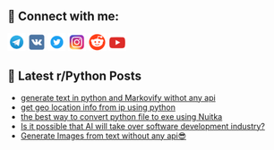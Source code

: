 ## 🔎 Connect with me:
[<img src="https://github.com/bullbesh/bullbesh/blob/main/images/Telegram.png" width="32" height="32" />](https://t.me/bullbesh)
[<img src="https://github.com/bullbesh/bullbesh/blob/main/images/VK.png" width="32" height="32" />](https://vk.com/bullbesh)
[<img src="https://github.com/bullbesh/bullbesh/blob/main/images/Twitter.png" width="32" height="32" />](https://twitter.com/bullbesh1)
[<img src="https://github.com/bullbesh/bullbesh/blob/main/images/Instagram.png" width="32" height="32" />](https://www.instagram.com/bullbesh)
[<img src="https://github.com/bullbesh/bullbesh/blob/main/images/Reddit.png" width="32" height="32" />](https://www.reddit.com/user/bullbesh)
[<img src="https://github.com/bullbesh/bullbesh/blob/main/images/YouTube.png" width="32" height="32" />](https://www.youtube.com/channel/UCtfjRs6uzgq5mfm8S06WTcg)

## 📕 Latest r/Python Posts
<!-- BLOG-POST-LIST:START -->
- [generate text in python and Markovify withot any api](https://www.reddit.com/r/Python/comments/13uothj/generate_text_in_python_and_markovify_withot_any/)
- [get geo location info from ip using python](https://www.reddit.com/r/Python/comments/13uot0j/get_geo_location_info_from_ip_using_python/)
- [the best way to convert python file to exe using Nuitka](https://www.reddit.com/r/Python/comments/13uorop/the_best_way_to_convert_python_file_to_exe_using/)
- [Is it possible that AI will take over software development industry?](https://www.reddit.com/r/Python/comments/13uoo2r/is_it_possible_that_ai_will_take_over_software/)
- [Generate Images from text without any api😎](https://www.reddit.com/r/Python/comments/13uok5x/generate_images_from_text_without_any_api/)
<!-- BLOG-POST-LIST:END -->
